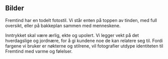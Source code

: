 ## Bilder

Fremtind har en todelt fotostil. Vi står enten på toppen av tinden, med full oversikt, eller på bakkeplan sammen med menneskene.

Inntrykket skal være ærlig, ekte og upolert. Vi legger vekt på det hverdagslige og jordnære, for å gi kundene noe de kan relatere seg til. Fordi fargene vi bruker er nøkterne og stilrene, vil fotografier utdype identiteten til Fremtind med varme og følelser.
